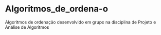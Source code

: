 # Algoritmos_de_ordena-o
Algoritmos de ordenação desenvolvido em grupo  na disciplina de Projeto e Análise de Algoritmos
